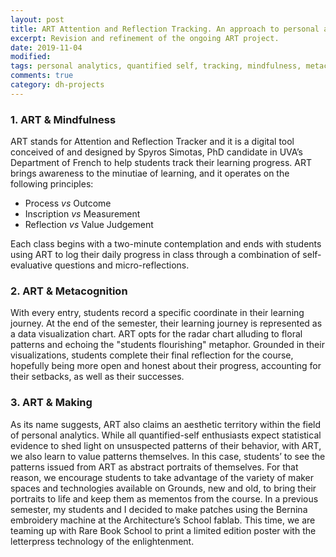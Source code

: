 ```yaml
---
layout: post
title: ART Attention and Reflection Tracking. An approach to personal analytics with emphasis on mindfulness, metacognition, and making. 
excerpt: Revision and refinement of the ongoing ART project.    
date: 2019-11-04  
modified:  
tags: personal analytics, quantified self, tracking, mindfulness, metacognition, making, pedagogy 
comments: true
category: dh-projects
---
```


### 1. ART & Mindfulness
ART stands for Attention and Reflection Tracker and it is a digital tool conceived of and designed by Spyros Simotas, PhD candidate in UVA’s Department of French to help students track their learning progress.  ART brings awareness to the minutiae of learning, and it operates on the following principles: 

- Process _vs_ Outcome
- Inscription _vs_ Measurement
- Reflection _vs_ Value Judgement

Each class begins with a two-minute contemplation and ends with students using ART to log their daily progress in class through a combination of self-evaluative questions and micro-reflections. 

### 2.  ART & Metacognition 
With every entry, students record a specific coordinate in their learning journey. At the end of the semester, their learning journey is represented as a data visualization chart. ART opts for the radar chart alluding to floral patterns and echoing the "students flourishing" metaphor. Grounded in their visualizations, students complete their final reflection for the course, hopefully being more open and honest about their progress, accounting for their setbacks, as well as their successes. 

### 3. ART & Making     
As its name suggests, ART also claims an aesthetic territory within the field of personal analytics. While all quantified-self enthusiasts expect statistical evidence to shed light on unsuspected patterns of their behavior, with ART, we also learn to value patterns themselves. In this case, students’ to see the patterns issued from ART as abstract portraits of themselves. For that reason, we encourage students to take advantage of the variety of maker spaces and technologies available on Grounds, new and old, to bring their portraits to life and keep them as mementos from the course. In a previous semester, my students and I decided to make patches using the Bernina embroidery machine at the Architecture’s School fablab. This time, we are teaming up with Rare Book School to print a limited edition poster with the letterpress technology of the enlightenment. 
